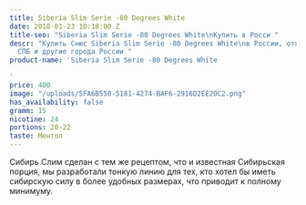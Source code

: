 ```yaml
---
title: Siberia Slim Serie -80 Degrees White
date: 2018-01-23 10:18:00 Z
title-seo: "Siberia Slim Serie -80 Degrees White\nКупить в Росси "
descr: "Купить Снюс Siberia Slim Serie -80 Degrees White\nв России, отправляем в Москву,
  СПБ и другие города России "
product-name: 'Siberia Slim Serie -80 Degrees White

'
price: 400
image: "/uploads/5FA6B550-5181-4274-BAF6-2916D2EE20C2.png"
has_availability: false
gramm: 15
nicotine: 24
portions: 20-22
taste: Ментол
---
```


Сибирь Слим сделан с тем же рецептом, что и известная Сибирьская порция, мы разработали тонкую линию для тех, кто хотел бы иметь сибирскую силу в более удобных размерах, что приводит к полному минимуму.